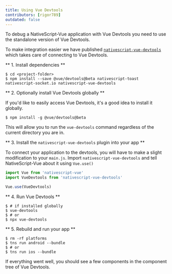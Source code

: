 ```yaml
---
title: Using Vue Devtools
contributors: [rigor789]
outdated: false
---
```


To debug a NativeScript-Vue application with Vue Devtools you need to use the standalone version of Vue Devtools.

To make integration easier we have published [`nativescript-vue-devtools`](https://github.com/nativescript-vue/nativescript-vue-devtools) which takes care of connecting to Vue Devtools.

** 1. Install dependencies **

```shell
$ cd <project-folder>
$ npm install --save @vue/devtools@beta nativescript-toast nativescript-socket.io nativescript-vue-devtools
```

** 2. Optionally install Vue Devtools globally **

If you'd like to easily access Vue Devtools, it's a good idea to install it globally.

```shell
$ npm install -g @vue/devtools@beta
```

This will allow you to run the `vue-devtools` command regardless of the current directory you are in.

** 3. Install the `nativescript-vue-devtools` plugin into your app **

To connect your application to the devtools, you will have to make a slight modification to your `main.js`.
Import `nativescript-vue-devtools` and tell NativeScript-Vue about it using `Vue.use()`

```js
import Vue from 'nativescript-vue'
import VueDevtools from 'nativescript-vue-devtools'

Vue.use(VueDevtools)
```

** 4. Run Vue Devtools ** 

```shell
$ # if installed globally
$ vue-devtools
$ # or
$ npx vue-devtools
```

** 5. Rebuild and run your app **

```shell
$ rm -rf platforms
$ tns run android --bundle
$ # or
$ tns run ios --bundle
```

If everything went well, you should see a few components in the component tree of Vue Devtools.
